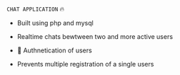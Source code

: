 `CHAT APPLICATION` :fire:

- Built using php and mysql

- Realtime chats bewtween two and more active users

- :100: Authnetication of users

- Prevents multiple registration of a single users


